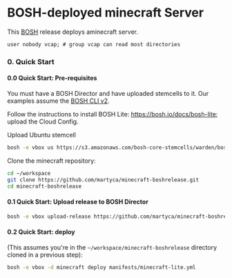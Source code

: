 # BOSH-deployed minecraft Server

This [BOSH](https://bosh.io/) release deploys aminecraft server.

```
user nobody vcap; # group vcap can read most directories
```

### 0. Quick Start

#### 0.0 Quick Start: Pre-requisites

You must have a BOSH Director and have uploaded stemcells to it. Our examples assume the [BOSH CLI v2](https://github.com/cloudfoundry/bosh-cli).

Follow the instructions to install BOSH Lite: <https://bosh.io/docs/bosh-lite>;
upload the Cloud Config.

Upload Ubuntu stemcell

```bash
bosh -e vbox us https://s3.amazonaws.com/bosh-core-stemcells/warden/bosh-stemcell-3468-warden-boshlite-ubuntu-trusty-go_agent.tgz
```

Clone the minecraft repository:

```bash
cd ~/workspace
git clone https://github.com/martyca/minecraft-boshrelease.git
cd minecraft-boshrelease
```

#### 0.1 Quick Start: Upload release to BOSH Director

```bash
bosh -e vbox upload-release https://github.com/martyca/minecraft-boshrelease.git
```

#### 0.2 Quick Start: deploy

(This assumes you're in the `~/workspace/minecraft-boshrelease` directory cloned in a previous step):

```bash
bosh -e vbox -d minecraft deploy manifests/minecraft-lite.yml
```
